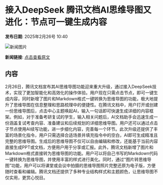 # 接入DeepSeek 腾讯文档AI思维导图又进化：节点可一键生成内容

**发布日期**: 2025年2月26号 10:40

![新闻图片](https://upload.chinaz.com/2025/0226/6387616319594843446914056.png)

**新闻链接**: [点击查看原文](https://www.aibase.com/zh/news/15732)

## 内容

2月26日，腾讯文档宣布其AI思维导图功能迎来重大升级，通过接入DeepSeek技术，实现了更加智能化和高效化的操作体验。用户现在只需点击节点，即可一键生成内容，同时新增了图片和Markdown格式一键转换为思维导图的功能，极大地提升了思维导图在信息整理和思路梳理中的便捷性。在腾讯文档中，用户打开或创建一份思维导图后，点击中心主题唤起AI，输入一句话即可快速生成详细的内容框架。例如，对于准备考研复试的学生，输入相关问题后，AI文档助手会迅速生成一份涵盖复试考查内容、准备建议和后续规划的详细思维导图。用户还可以通过点击子节点使用AI续写功能，进一步细化内容，完善每一个环节。此次升级还提供了丰富的场景化指令，用户只需选择合适场景并填充指令中的空白，AI即可生成精准且完整的思维导图。生成后的思维导图不仅可以自由编辑和修改，还能基于当前内容直接生成PPT或文档，方便用户用于分享或汇报。此外，腾讯文档新增了图片和Markdown格式直接转为思维导图的功能。用户可以将自己书写的Markdown代码一键转换为思维导图，并使用丰富的样式进行美化。同时，通过“图片转思维导图”功能，用户可以将课堂或会议中拍摄的思维导图照片完整还原为电子版，方便随时查看和编辑。腾讯文档还提供了多种专业结构样式和主题颜色，让思维导图不仅实用，更赏心悦目。
